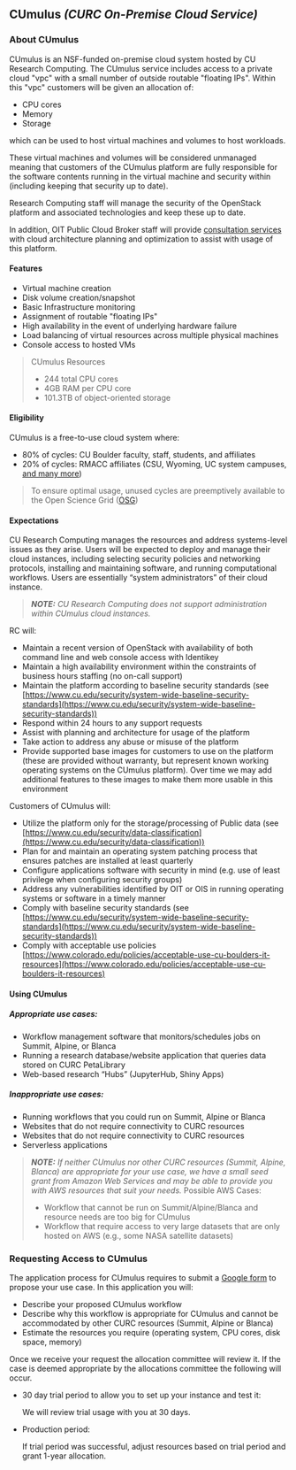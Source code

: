 ## CUmulus _(CURC On-Premise Cloud Service)_

### About CUmulus

CUmulus is an NSF-funded on-premise cloud system hosted by CU Research Computing. The CUmulus service includes access to a private cloud "vpc" with a small number of outside routable "floating IPs".  Within this "vpc" customers will be given an allocation of:
 - CPU cores
 - Memory
 - Storage

which can be used to host virtual machines and volumes to host workloads.

These virtual machines and volumes will be considered unmanaged meaning that customers of the CUmulus platform are fully responsible for the software contents running in the virtual machine and security within (including keeping that security up to date).

Research Computing staff will manage the security of the OpenStack platform and associated technologies and keep these up to date.

In addition, OIT Public Cloud Broker staff will provide [consultation services](https://oit.colorado.edu/services/consulting-professional-services/public-cloud-broker/consulting-services) with cloud architecture planning and optimization to assist with usage of this platform.

#### Features
- Virtual machine creation
- Disk volume creation/snapshot
- Basic Infrastructure monitoring
- Assignment of routable "floating IPs"
- High availability in the event of underlying hardware failure
- Load balancing of virtual resources across multiple physical machines
- Console access to hosted VMs

> CUmulus Resources
> - 244 total CPU cores
> - 4GB RAM per CPU core
> - 101.3TB of object-oriented storage

#### Eligibility

CUmulus is a free-to-use cloud system where:
- 80% of cycles: CU Boulder faculty, staff, students, and affiliates
- 20% of cycles: RMACC affiliates (CSU, Wyoming, UC system campuses, [and many more](https://rmacc.org/partners)) 

> To ensure optimal usage, unused cycles are preemptively available to the Open Science Grid ([OSG](https://opensciencegrid.org/))

#### Expectations

CU Research Computing manages the resources and address systems-level issues as they arise. Users will be expected to deploy and manage their cloud instances, including selecting security policies and networking protocols, installing and maintaining software, and running computational workflows. Users are essentially “system administrators” of their cloud instance. 

> **_NOTE:_** _CU Research Computing does not support administration within CUmulus cloud instances._

RC will:
- Maintain a recent version of OpenStack with availability of both command line and web console access with Identikey
- Maintain a high availability environment within the constraints of business hours staffing (no on-call support)
- Maintain the platform according to baseline security standards (see [https://www.cu.edu/security/system-wide-baseline-security-standards](https://www.cu.edu/security/system-wide-baseline-security-standards))
- Respond within 24 hours to any support requests
- Assist with planning and architecture for usage of the platform
- Take action to address any abuse or misuse of the platform
- Provide supported base images for customers to use on the platform (these are provided without warranty, but represent known working operating systems on the CUmulus platform). Over time we may add additional features to these images to make them more usable in this environment


Customers of CUmulus will:
- Utilize the platform only for the storage/processing of Public data (see [https://www.cu.edu/security/data-classification](https://www.cu.edu/security/data-classification))
- Plan for and maintain an operating system patching process that ensures patches are installed at least quarterly
- Configure applications software with security in mind (e.g. use of least privilege when configuring security groups)
- Address any vulnerabilities identified by OIT or OIS in running operating systems or software in a timely manner
- Comply with baseline security standards (see [https://www.cu.edu/security/system-wide-baseline-security-standards](https://www.cu.edu/security/system-wide-baseline-security-standards))
- Comply with acceptable use policies [https://www.colorado.edu/policies/acceptable-use-cu-boulders-it-resources](https://www.colorado.edu/policies/acceptable-use-cu-boulders-it-resources) 

#### Using CUmulus

##### Appropriate use cases:
- Workflow management software that monitors/schedules jobs on Summit, Alpine, or Blanca
- Running a research database/website application that queries data stored on CURC PetaLibrary 
- Web-based research “Hubs” (JupyterHub, Shiny Apps)

##### Inappropriate use cases: 
- Running workflows that you could run on Summit, Alpine or Blanca
- Websites that do not require connectivity to CURC resources
- Websites that do not require connectivity to CURC resources
- Serverless applications

> **_NOTE:_** _If neither CUmulus nor other CURC resources (Summit, Alpine, Blanca) are appropriate for your use case, we have a small seed grant from Amazon Web Services and may be able to provide you with AWS resources that suit your needs._
> Possible AWS Cases:
> - Workflow that cannot be run on Summit/Alpine/Blanca and resource needs are too big for CUmulus
> - Workflow that require access to very large datasets that are only hosted on AWS (e.g., some NASA satellite datasets)

###  Requesting Access to CUmulus

The application process for CUmulus requires to submit a [Google form]() to propose your use case. In this application you will:
- Describe your proposed CUmulus workflow
- Describe why this workflow is appropriate for CUmulus and cannot be accommodated by other CURC resources (Summit, Alpine or Blanca)
- Estimate the resources you require (operating system, CPU cores, disk space, memory)

Once we receive your request the allocation committee will review it. If the case is deemed appropriate by the allocations committee the following will occur.

- 30 day trial period to allow you to set up your instance and test it:

	We will review trial usage with you at 30 days. 

- Production period: 

	If trial period was successful, adjust resources based on trial period and grant 1-year allocation.  




